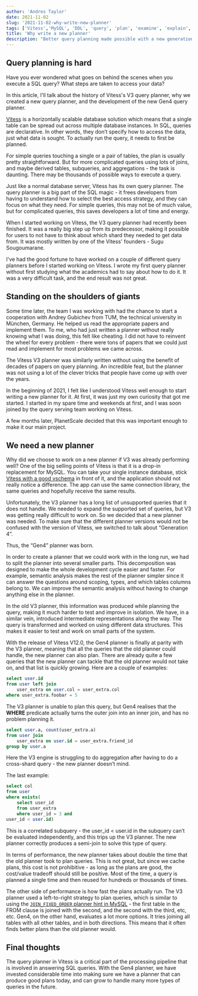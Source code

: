 ```yaml
---
author: 'Andres Taylor'
date: 2021-11-02
slug: '2021-11-02-why-write-new-planner'
tags: ['Vitess','MySQL', 'DDL', 'query', 'plan', 'examine', 'explain', 'optimizer']
title: 'Why write a new planner'
description: "Better query planning made possible with a new generation planner" 
---
```

## Query planning is hard
Have you ever wondered what goes on behind the scenes when you execute a SQL query? What steps are taken to access your data?

In this article, I'll talk about the history of Vitess's V3 query planner, why we created a new query planner, and the development of the new Gen4 query planner.

[Vitess](https://vitess.io) is a horizontally scalable database solution which means that a single table can be spread out across multiple database instances. In SQL, queries are declarative. In other words, they don’t specify how to access the data, just what data is sought. To actually run the query, it needs to first be planned.

For simple queries touching a single or a pair of tables, the plan is usually pretty straightforward. But for more complicated queries using lots of joins, and maybe derived tables, subqueries, and aggregations - the task is daunting. There may be thousands of possible ways to execute a query.

Just like a normal database server, Vitess has its own query planner. The query planner is a big part of the SQL magic - it frees developers from having to understand how to select the best access strategy, and they can focus on what they need. For simple queries, this may not be of much value, but for complicated queries, this saves developers a lot of time and energy.

When I started working on Vitess, the V3 query planner had recently been finished. It was a really big step up from its predecessor, making it possible for users to not have to think about which shard they needed to get data from. It was mostly written by one of the Vitess' founders - Sugu Sougoumarane.

I've had the good fortune to have worked on a couple of different query planners before I started working on Vitess. I wrote my first query planner without first studying what the academics had to say about how to do it. It was a very difficult task, and the end result was not great. 

## Standing on the shoulders of giants

Some time later, the team I was working with had the chance to start a cooperation with Andrey Gubichev from TUM, the technical university in München, Germany. He helped us read the appropriate papers and implement them. To me, who had just written a planner without really knowing what I was doing, this felt like cheating. I did not have to reinvent the wheel for every problem - there were tons of papers that we could just read and implement for most problems we came across.

The Vitess V3 planner was similarly written without using the benefit of decades of papers on query planning. An incredible feat, but the planner was not using a lot of the clever tricks that people have come up with over the years.


In the beginning of 2021, I felt like I understood Vitess well enough to start writing a new planner for it. At first, it was just my own curiosity that got me started. I started in my spare time and weekends at first, and I was soon joined by the query serving team working on Vitess.

A few months later, PlanetScale decided that this was important enough to make it our main project.

## We need a new planner

Why did we choose to work on a new planner if V3 was already performing well? One of the big selling points of Vitess is that it is a drop-in replacement for MySQL. You can take your single instance database, stick [Vitess with a good vschema](https://vitess.io/docs/reference/features/vschema/) in front of it, and the application should not really notice a difference. The app can use the same connection library, the same queries and hopefully receive the same results.

Unfortunately, the V3 planner has a long list of unsupported queries that it does not handle. We needed to expand the supported set of queries, but V3 was getting really difficult to work on. So we decided that a new planner was needed. To make sure that the different planner versions would not be confused with the version of Vitess, we switched to talk about “Generation 4”. 

Thus, the “Gen4” planner was born.

In order to create a planner that we could work with in the long run, we had to split the planner into several smaller parts. This decomposition was designed to make the whole development cycle easier and faster.  For example, semantic analysis makes the rest of the planner simpler since it can answer the questions around scoping, types, and which tables columns belong to. We can improve the semantic analysis without having to change anything else in the planner.

In the old V3 planner, this information was produced while planning the query, making it much harder to test and improve in isolation. We have, in a similar vein, introduced intermediate representations along the way. The query is transformed and worked on using different data structures. This makes it easier to test and work on small parts of the system.

With the release of Vitess V12.0, the Gen4 planner is finally at parity with the V3 planner, meaning that all the queries that the old planner could handle, the new planner can also plan. There are already quite a few queries that the new planner can tackle that the old planner would not take on, and that list is quickly growing. Here are a couple of examples:

```sql
select user.id 
from user left join 
	user_extra on user.col = user_extra.col 
where user_extra.foobar = 5

```

The V3 planner is unable to plan this query, but Gen4 realises that the **WHERE** predicate actually turns the outer join into an inner join, and has no problem planning it.

```sql
select user.a, count(user_extra.a) 
from user join 
	user_extra on user.id = user_extra.friend_id
group by user.a
```

Here the V3 engine is struggling to do aggregation after having to do a cross-shard query - the new planner doesn’t mind.

The last example:

```sql
select col 
from user 
where exists(
	select user_id 
	from user_extra 
	where user_id = 3 and 
user_id < user.id)
```

This is a correlated subquery - the user_id < user.id  in the subquery can’t be evaluated independently, and this trips up the V3 planner. The new planner correctly produces a semi-join to solve this type of query.

In terms of performance, the new planner takes about double the time that the old planner took to plan queries. This is not great, but since we cache plans, this cost is not prohibitive - as long as the plans are good, the cost/value tradeoff should still be positive. Most of the time, a query is planned a single time and then reused for hundreds or thousands of times.

The other side of performance is how fast the plans actually run. The V3 planner used a left-to-right strategy to plan queries, which is similar to using the [`JOIN_FIXED_ORDER` planner hint in MySQL](https://dev.mysql.com/doc/refman/8.0/en/optimizer-hints.html) - the first table in the FROM clause is joined with the second, and the second with the third, etc, etc. Gen4, on the other hand, evaluates a lot more options. It tries joining all tables with all other tables, and in both directions. This means that it often finds better plans than the old planner would.

## Final thoughts
The query planner in Vitess is a critical part of the processing pipeline that is involved in answering SQL queries. With the Gen4 planner, we have invested considerable time into making sure we have a planner that can produce good plans today, and can grow to handle many more types of queries in the future.
